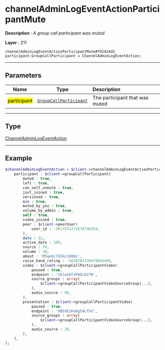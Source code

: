 # channelAdminLogEventActionParticipantMute

**Description** : *A group call participant was muted*

**Layer** : 211

```tl
channelAdminLogEventActionParticipantMute#f92424d2 participant:GroupCallParticipant = ChannelAdminLogEventAction;
```

---

## Parameters

| Name | Type | Description |
| :---: | :---: | :--- |
| <mark>participant</mark> | [`GroupCallParticipant`](type/GroupCallParticipant) | The participant that was muted |

---

## Type

[ChannelAdminLogEventAction](type/ChannelAdminLogEventAction)

---

## Example

```php
$channelAdminLogEventAction = $client->channelAdminLogEventActionParticipantMute(
	participant : $client->groupCallParticipant(
		muted : true,
		left : true,
		can_self_unmute : true,
		just_joined : true,
		versioned : true,
		min : true,
		muted_by_you : true,
		volume_by_admin : true,
		self : true,
		video_joined : true,
		peer : $client->peerUser(
			user_id : -3617551272678736254,
		),
		date : 12,
		active_date : 100,
		source : 70,
		volume : 38,
		about : 'MSqeGc7XEkL1O0mi',
		raise_hand_rating : -5630282139479854498,
		video : $client->groupCallParticipantVideo(
			paused : true,
			endpoint : 'CKioS6TxPmQcO27N',
			source_groups : array(
				$client->groupCallParticipantVideoSourceGroup(...),
			),
			audio_source : 80,
		),
		presentation : $client->groupCallParticipantVideo(
			paused : true,
			endpoint : '6BSXEzKo0g54Lfhd',
			source_groups : array(
				$client->groupCallParticipantVideoSourceGroup(...),
			),
			audio_source : 20,
		),
	),
);
```